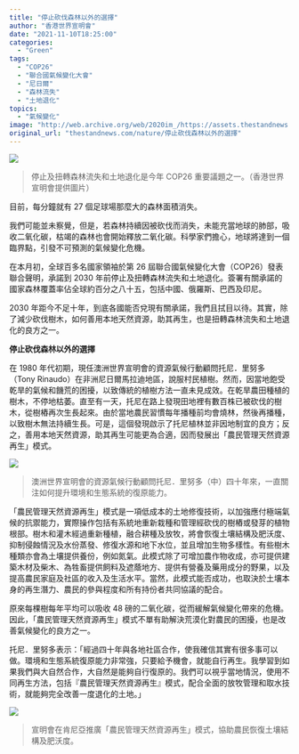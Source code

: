 ```yaml
---
title: "停止砍伐森林以外的選擇"
author: "香港世界宣明會"
date: "2021-11-10T18:25:00"
categories:
  - "Green"
tags:
  - "COP26"
  - "聯合國氣候變化大會"
  - "尼日爾"
  - "森林流失"
  - "土地退化"
topics:
  - "氣候變化"
image: "http://web.archive.org/web/2020im_/https://assets.thestandnews.com/media/photos/15674365243687342153456942786974563.png"
original_url: "thestandnews.com/nature/停止砍伐森林以外的選擇"
---
```

![](http://web.archive.org/web/2020im_/https://assets.thestandnews.com/media/photos/15674365243687342153456942786974563.png)
> 停止及扭轉森林流失和土地退化是今年 COP26 重要議題之一。（香港世界宣明會提供圖片）

目前，每分鐘就有 27 個足球場那麼大的森林面積消失。

我們可能並未察覺，但是，若森林持續因被砍伐而消失，未能充當地球的肺部，吸收二氧化碳，枯竭的森林也會開始釋放二氧化碳。科學家們擔心，地球將達到一個臨界點，引發不可預測的氣候變化危機。

在本月初，全球百多名國家領袖於第 26 屆聯合國氣候變化大會（COP26）發表聯合聲明，承諾到 2030 年前停止及扭轉森林流失和土地退化。簽署有關承諾的國家森林覆蓋率佔全球約百分之八十五，包括中國、俄羅斯、巴西及印尼。

2030 年距今不足十年，到底各國能否兌現有關承諾，我們且拭目以待。其實，除了減少砍伐樹木，如何善用本地天然資源，助其再生，也是扭轉森林流失和土地退化的良方之一。

**停止砍伐森林以外的選擇**

在 1980 年代初期，現任澳洲世界宣明會的資源氣候行動顧問托尼．里努多（Tony Rinaudo）在非洲尼日爾馬拉迪地區，說服村民植樹。然而，因當地飽受乾旱的氣候和饑荒的困擾，以致傳統的植樹方法一直未見成效。在乾旱農田種植的樹木，不停地枯萎。直至有一天，托尼在路上發現田地裡有數百株已被砍伐的樹木，從樹樁再次生長起來。由於當地農民習慣每年播種前均會燒林，然後再播種，以致樹木無法持續生長。可是，這個發現啟示了托尼植林並非因地制宜的良方；反之，善用本地天然資源，助其再生可能更為合適，因而發展出「農民管理天然資源再生」模式。

![](http://web.archive.org/web/2020im_/https://assets.thestandnews.com/media/photos/25674365243687342153456942786974563.jpg)
> 澳洲世界宣明會的資源氣候行動顧問托尼．里努多（中）四十年來，一直關注如何提升環境和生態系統的復原能力。

「農民管理天然資源再生」模式是一項低成本的土地修復技術，以加強應付極端氣候的抗禦能力，實際操作包括有系統地重新栽種和管理經砍伐的樹樁或發芽的植物根部。樹木和灌木經過重新種植，融合耕種及放牧，將會恢復土壤結構及肥沃度、抑制侵蝕情況及水份蒸發、修復水源和地下水位，並且增加生物多樣性。有些樹木種類亦會為土壤提供養份，例如氮氣。此模式除了可增加農作物收成，亦可提供建築木材及柴木、為牲畜提供飼料及遮蔭地方、提供有營養及藥用成分的野果，以及提高農民家庭及社區的收入及生活水平。當然，此模式能否成功，也取決於土壤本身的再生潛力、農民的參與程度和所有持份者共同協議的配合。

原來每棵樹每年平均可以吸收 48 磅的二氧化碳，從而緩解氣候變化帶來的危機。因此，「農民管理天然資源再生」模式不單有助解決荒漠化對農民的困擾，也是改善氣候變化的良方之一。

托尼．里努多表示：「經過四十年與各地社區合作，使我確信其實有很多事可以做。環境和生態系統復原能力非常強，只要給予機會，就能自行再生。我學習到如果我們與大自然合作，大自然是能夠自行復原的。我們可以視乎當地情況，使用不同再生方法，包括『農民管理天然資源再生』模式，配合全面的放牧管理和取水技術，就能夠完全改善一度退化的土地。」

![](http://web.archive.org/web/2020im_/https://assets.thestandnews.com/media/photos/35674365243687342153456942786974563.jpg)
> 宣明會在肯尼亞推廣「農民管理天然資源再生」模式，協助農民恢復土壤結構及肥沃度。